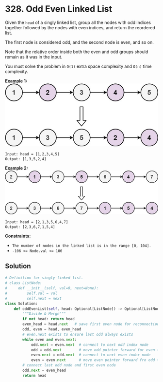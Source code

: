# 328. Odd Even Linked List

Given the `head` of a singly linked list, group all the nodes with odd indices together followed by the nodes with even indices, and return the reordered list.

The first node is considered odd, and the second node is even, and so on.

Note that the relative order inside both the even and odd groups should remain as it was in the input.

You must solve the problem in `O(1)` extra space complexity and `O(n)` time complexity.

 

**Example 1:**
![img_6.png](../../Images/img_6.png)
```
Input: head = [1,2,3,4,5]
Output: [1,3,5,2,4]
```

**Example 2:**
![img_7.png](../../Images/img_7.png)
```
Input: head = [2,1,3,5,6,4,7]
Output: [2,3,6,7,1,5,4]
```

**Constraints:**

* `The number of nodes in the linked list is in the range [0, 104].`
* `-106 <= Node.val <= 106`


## Solution

```python
# Definition for singly-linked list.
# class ListNode:
#     def __init__(self, val=0, next=None):
#         self.val = val
#         self.next = next
class Solution:
    def oddEvenList(self, head: Optional[ListNode]) -> Optional[ListNode]:
        """Divide & Merge"""
        if not head: return head
        even_head = head.next   # save first even node for reconnection
        odd, even = head, even_head
        # even.next exists to ensure last odd always exists
        while even and even.next:
            odd.next = even.next  # connect to next odd index node
            odd = odd.next        # move odd pointer forward for even to use
            even.next = odd.next  # connect to next even index node
            even = even.next      # move even pointer forward fro odd to use
        # connect last odd node and first even node
        odd.next = even_head
        return head
```
